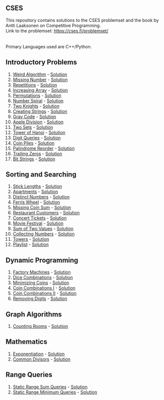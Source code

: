 ## CSES
This repository contains solutions to the CSES problemset and the book by Antti Laaksonen on Competitive Programming. <br>
Link to the problemset: https://cses.fi/problemset/
<br><br>
<br> Primary Languages used are C++/Python.

## Introductory Problems
1. [Weird Algorithm](https://cses.fi/problemset/task/1068) - [Solution](Intro/1068.cpp) <br>
1. [Missing Number](https://cses.fi/problemset/task/1083) - [Solution](Intro/1083.cpp) <br>
1. [Repetitions](https://cses.fi/problemset/task/1069) - [Solution](Intro/1069.cpp) <br>
1. [Increasing Array](https://cses.fi/problemset/task/1094) - [Solution](Intro/1094.cpp) <br>
1. [Permutations](https://cses.fi/problemset/task/1070) - [Solution](Intro/1070.cpp) <br>
1. [Number Spiral](https://cses.fi/problemset/task/1071) - [Solution](Intro/1071.cpp) <br>
1. [Two Knights](https://cses.fi/problemset/task/1070) - [Solution](Intro/1072.cpp) <br>
1. [Creating Strings](https://cses.fi/problemset/task/1622) - [Solution](Intro/1622.cpp) <br>
1. [Gray Code](https://cses.fi/problemset/task/2205) - [Solution](Intro/2205.cpp) <br>
1. [Apple Division](https://cses.fi/problemset/task/1623) - [Solution](Intro/1623.cpp) <br>
1. [Two Sets](https://cses.fi/problemset/task/1092) - [Solution](Intro/1092.cpp) <br>
1. [Tower of Hanoi](https://cses.fi/problemset/task/2165) - [Solution](Intro/2165.cpp) <br>
1. [Digit Queries](https://cses.fi/problemset/task/2431) - [Solution](Intro/2431.py) <br>
1. [Coin Piles](https://cses.fi/problemset/task/1754) - [Solution](Intro/1754.cpp) <br>
1. [Palindrome Reorder](https://cses.fi/problemset/task/1755) - [Solution](Intro/1755.cpp) <br>
1. [Trailing Zeros](https://cses.fi/problemset/task/1618) - [Solution](Intro/1618.cpp) <br>
1. [Bit Strings](https://cses.fi/problemset/task/1617) - [Solution](Intro/1617.cpp) <br>

## Sorting and Searching
1. [Stick Lengths](https://cses.fi/problemset/task/1074) - [Solution](Sorting/1074.cpp) <br>
1. [Apartments](https://cses.fi/problemset/task/1084) - [Solution](Sorting/1084.cpp) <br>
1. [Distinct Numbers](https://cses.fi/problemset/task/1621) - [Solution](Sorting/1621.cpp) <br>
1. [Ferris Wheel](https://cses.fi/problemset/task/1090) - [Solution](Sorting/1090.cpp) <br>
1. [Missing Coin Sum](https://cses.fi/problemset/task/2183) - [Solution](Sorting/2183.cpp) <br>
1. [Restaurant Customers](https://cses.fi/problemset/task/1619) - [Solution](Sorting/1619.cpp) <br>
1. [Concert Tickets](https://cses.fi/problemset/task/1091) - [Solution](Sorting/1091.cpp) <br>
1. [Movie Festival](https://cses.fi/problemset/task/1629) - [Solution](Sorting/1629.cpp) <br>
1. [Sum of Two Values](https://cses.fi/problemset/task/1640) - [Solution](Sorting/1640.cpp) <br>
1. [Collecting Numbers](https://cses.fi/problemset/task/2216) - [Solution](Sorting/2216.cpp) <br>
1. [Towers](https://cses.fi/problemset/task/1073) - [Solution](Sorting/1073.cpp) <br>
1. [Playlist](https://cses.fi/problemset/task/1141) - [Solution](Sorting/1141.cpp) <br>

## Dynamic Programming
1. [Factory Machines](https://cses.fi/problemset/task/1620) - [Solution](DP/1620.cpp) <br>
1. [Dice Combinations](https://cses.fi/problemset/task/1633) - [Solution](DP/1633.cpp) <br>
1. [Minimizing Coins](https://cses.fi/problemset/task/1634) - [Solution](DP/1634.cpp) <br>
1. [Coin Combinations I](https://cses.fi/problemset/task/1635) - [Solution](DP/1635.cpp) <br>
1. [Coin Combinations II](https://cses.fi/problemset/task/1636) - [Solution](DP/1636.cpp) <br>
1. [Removing Digits](https://cses.fi/problemset/task/1637) - [Solution](DP/1637.cpp) <br>

## Graph Algorithms
1. [Counting Rooms](https://cses.fi/problemset/task/1192) - [Solution](Graph/1192.cpp) <br>

## Mathematics
1. [Exponentiation](https://cses.fi/problemset/task/1095) - [Solution](Math/1095.cpp) <br>
1. [Common Divisors](https://cses.fi/problemset/task/1081) - [Solution](Math/1081.cpp) <br>

## Range Queries
1. [Static Range Sum Queries](https://cses.fi/problemset/task/1646) - [Solution](Range/1646.cpp) <br>
1. [Static Range Minimum Queries](https://cses.fi/problemset/task/1647) - [Solution](Range/1647.cpp) <br>
